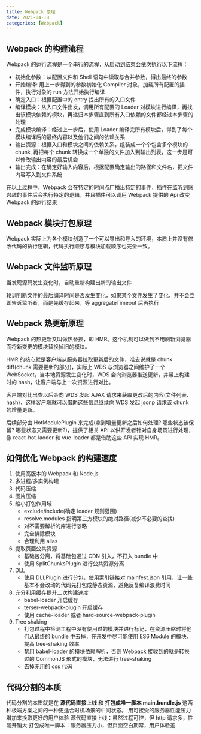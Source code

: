 ```yaml
---
title: Webpack 原理
date: 2021-04-18
categories: [Webpack]
---
```


## Webpack 的构建流程

Webpack 的运行流程是一个串行的流程，从启动到结束会依次执行以下流程：

- 初始化参数：从配置文件和 Shell 语句中读取与合并参数，得出最终的参数
- 开始编译: 用上一步得到的参数初始化 Compiler 对象，加载所有配置的插件，执行对象的 run 方法开始执行编译
- 确定入口：根据配置中的 entry 找出所有的入口文件
- 编译模块：从入口文件出发，调用所有配置的 Loader 对模块进行编译，再找出该模块依赖的模块，再递归本步骤直到所有入口依赖的文件都经过本步骤的处理
- 完成模块编译：经过上一步后，使用 Loader 编译完所有模块后，得到了每个模块编译后的最终内容以及他们之间的依赖关系
- 输出资源：根据入口和模块之间的依赖关系，组装成一个个包含多个模块的 chunk, 再把每个 chunk 转换成一个单独的文件加入到输出列表，这一步是可以修改输出内容的最后机会
- 输出完成：在确定好输入内容后，根据配置确定输出的路径和文件名，把文件内容写入到文件系统

在以上过程中，Webpack 会在特定的时间点广播出特定的事件，插件在监听到感兴趣的事件后会执行特定的逻辑，并且插件可以调用 Webpack 提供的 Api 改变 Webpack 的运行结果

## Webpack 模块打包原理

Webpack 实际上为各个模块创造了一个可以导出和导入的环境，本质上并没有修改代码的执行逻辑，代码执行顺序与模块加载顺序也完全一致。

## Webpack 文件监听原理

当发现源码发生变化时，自动重新构建出新的输出文件

轮训判断文件的最后编译时间是否发生变化，如果某个文件发生了变化，并不会立即告诉监听者，而是先缓存起来，等 aggregateTimeout 后再执行

## Webpack 热更新原理

Webpack 的热更新又叫做热替换，即 HMR。这个机制可以做到不用刷新浏览器而将新变更的模块替换掉旧的模块。

HMR 的核心就是客户端从服务器拉取更新后的文件，准去说就是 chunk diff(chunk 需要更新的部分)，实际上 WDS 与浏览器之间维护了一个 WebSocket，当本地资源发生变化时，WDS 会向浏览器推送更新，并带上构建时的 hash，让客户端与上一次资源进行对比。

客户端对比出查以后会向 WDS 发起 AJAX 请求来获取更改后的内容(文件列表、hash)，这样客户端就可以借助这些信息继续向 WDS 发起 jsonp 请求该 chunk 的增量更新。

后续部分由 HotModulePlugin 来完成(拿到增量更新之后如何处理? 哪些状态该保留? 哪些状态又需要更新?)，提供了相关 API 以供开发者针对自身场景进行处理，像 react-hot-laoder 和 vue-loader 都是借助这些 API 实现 HMR。

## 如何优化 Webpack 的构建速度

1. 使用高版本的 Webpack 和 Node.js
2. 多进程/多实例构建
3. 代码压缩
4. 图片压缩
5. 缩小打包作用域
   - exclude/include(确定 loader 规则范围)
   - resolve.modules 指明第三方模块的绝对路径(减少不必要的查找)
   - 对不需要解析的库进行忽略
   - 完全排除模块
   - 合理利用 alias
6. 提取页面公共资源
   - 基础包分离，将基础包通过 CDN 引入，不打入 bundle 中
   - 使用 SplitChunksPlugin 进行公共资源分离
7. DLL
   - 使用 DLLPlugin 进行分包，使用索引链接对 mainfest.json 引用，让一些基本不会改动的代码先打包成静态资源，避免反复编译浪费时间
8. 充分利用缓存提升二次构建速度
   - babel-loader 开启缓存
   - terser-webpack-plugin 开启缓存
   - 使用 cache-loader 或者 hard-source-webpack-plugin
9. Tree shaking
   - 打包过程中检测工程中没有使用过的模块并进行标记，在资源压缩时将他们从最终的 bundle 中去掉，在开发中尽可能使用 ES6 Module 的模块，提高 tree-shaking 效率
   - 禁用 babel-loader 的模块依赖解析，否则 Webpack 接收到的就是转换过的 CommonJS 形式的模块，无法进行 tree-shaking
   - 去掉无用的 css 代码

## 代码分割的本质

代码分割的本质就是在 **源代码直接上线** 和 **打包成唯一脚本 main.bundle.js** 这两种极端方案之间的一种更适合时机场景的中间状态。
用可接受的服务器性能压力增加来换取更好的用户体验
源代码直接上线：虽然过程可控，但 http 请求多，性能开销大
打包成唯一脚本：服务器压力小，但页面空白期常，用户体验差